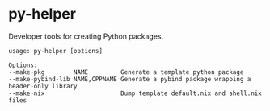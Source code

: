# py-helper

Developer tools for creating Python packages.

```
usage: py-helper [options]

Options:
--make-pkg        NAME         Generate a template python package
--make-pybind-lib NAME,CPPNAME Generate a pybind package wrapping a header-only library
--make-nix                     Dump template default.nix and shell.nix files

```

